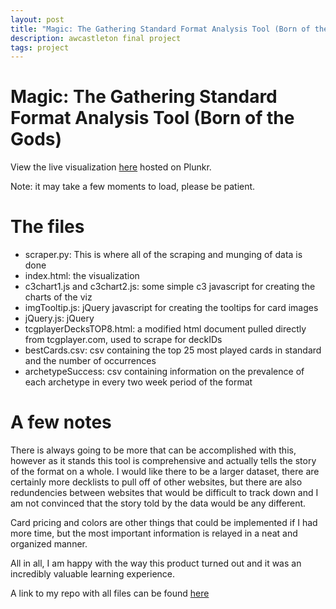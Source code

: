 ```yaml
---
layout: post
title: "Magic: The Gathering Standard Format Analysis Tool (Born of the Gods)"
description: awcastleton final project
tags: project
---
```



Magic: The Gathering Standard Format Analysis Tool (Born of the Gods)
=========

View the live visualization [here](http://run.plnkr.co/plunks/KtxpXtw6JAB0D769QtG7/) hosted on Plunkr.

Note: it may take a few moments to load, please be patient.

# The files

* scraper.py: This is where all of the scraping and munging of data is done
* index.html: the visualization
* c3chart1.js and c3chart2.js: some simple c3 javascript for creating the charts of the viz
* imgTooltip.js: jQuery javascript for creating the tooltips for card images
* jQuery.js: jQuery
* tcgplayerDecksTOP8.html: a modified html document pulled directly from tcgplayer.com, used to scrape for deckIDs
* bestCards.csv: csv containing the top 25 most played cards in standard and the number of occurrences
* archetypeSuccess: csv containing information on the prevalence of each archetype in every two week period of the format

# A few notes

There is always going to be more that can be accomplished with this, however as it stands this tool is comprehensive and actually tells the story of the format on a whole.  I would like there to be a larger dataset, there are certainly more decklists to pull off of other websites, but there are also redundencies between websites that would be difficult to track down and I am not convinced that the story told by the data would be any different.

Card pricing and colors are other things that could be implemented if I had more time, but the most important information is relayed in a neat and organized manner.

All in all, I am happy with the way this product turned out and it was an incredibly valuable learning experience.

A link to my repo with all files can be found [here](https://github.com/awcastleton/MTG-BNG-Standard-Analysis-Tool)
